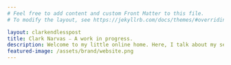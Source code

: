 ```yaml
---
# Feel free to add content and custom Front Matter to this file.
# To modify the layout, see https://jekyllrb.com/docs/themes/#overriding-theme-defaults

layout: clarkendlesspost
title: Clark Narvas ⎯ A work in progress.
description: Welcome to my little online home. Here, I talk about my self-improvement journey, academia and technology.
featured-image: /assets/brand/website.png
---
```


